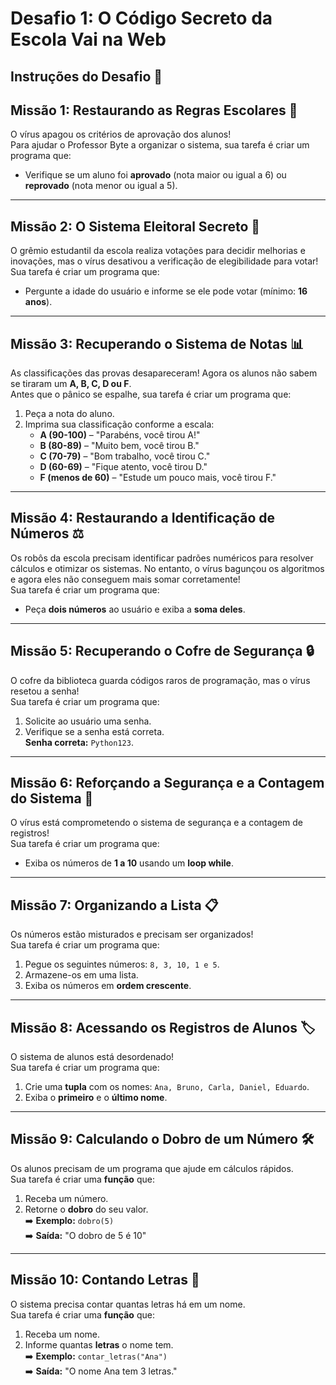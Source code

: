 
# Desafio 1: O Código Secreto da Escola Vai na Web

## Instruções do Desafio 🚨

## Missão 1: Restaurando as Regras Escolares 📝
O vírus apagou os critérios de aprovação dos alunos!  
Para ajudar o Professor Byte a organizar o sistema, sua tarefa é criar um programa que:

- Verifique se um aluno foi **aprovado** (nota maior ou igual a 6) ou **reprovado** (nota menor ou igual a 5).

---

## Missão 2: O Sistema Eleitoral Secreto 📝
O grêmio estudantil da escola realiza votações para decidir melhorias e inovações, mas o vírus desativou a verificação de elegibilidade para votar!  
Sua tarefa é criar um programa que:

- Pergunte a idade do usuário e informe se ele pode votar (mínimo: **16 anos**).

---

## Missão 3: Recuperando o Sistema de Notas 📊
As classificações das provas desapareceram! Agora os alunos não sabem se tiraram um **A, B, C, D ou F**.  
Antes que o pânico se espalhe, sua tarefa é criar um programa que:

1. Peça a nota do aluno.
2. Imprima sua classificação conforme a escala:
   - **A (90-100)** – "Parabéns, você tirou A!"
   - **B (80-89)** – "Muito bem, você tirou B."
   - **C (70-79)** – "Bom trabalho, você tirou C."
   - **D (60-69)** – "Fique atento, você tirou D."
   - **F (menos de 60)** – "Estude um pouco mais, você tirou F."

---

## Missão 4: Restaurando a Identificação de Números ⚖️
Os robôs da escola precisam identificar padrões numéricos para resolver cálculos e otimizar os sistemas. No entanto, o vírus bagunçou os algoritmos e agora eles não conseguem mais somar corretamente!  
Sua tarefa é criar um programa que:

- Peça **dois números** ao usuário e exiba a **soma deles**.

---

## Missão 5: Recuperando o Cofre de Segurança 🔒
O cofre da biblioteca guarda códigos raros de programação, mas o vírus resetou a senha!  
Sua tarefa é criar um programa que:

1. Solicite ao usuário uma senha.
2. Verifique se a senha está correta.  
   **Senha correta:** `Python123`.

---

## Missão 6: Reforçando a Segurança e a Contagem do Sistema 💾
O vírus está comprometendo o sistema de segurança e a contagem de registros!  
Sua tarefa é criar um programa que:

- Exiba os números de **1 a 10** usando um **loop while**.

---

## Missão 7: Organizando a Lista 📋
Os números estão misturados e precisam ser organizados!  
Sua tarefa é criar um programa que:

1. Pegue os seguintes números: `8, 3, 10, 1 e 5`.
2. Armazene-os em uma lista.
3. Exiba os números em **ordem crescente**.

---

## Missão 8: Acessando os Registros de Alunos 🏷️
O sistema de alunos está desordenado!  
Sua tarefa é criar um programa que:

1. Crie uma **tupla** com os nomes: `Ana, Bruno, Carla, Daniel, Eduardo`.
2. Exiba o **primeiro** e o **último nome**.

---

## Missão 9: Calculando o Dobro de um Número 🛠️
Os alunos precisam de um programa que ajude em cálculos rápidos.  
Sua tarefa é criar uma **função** que:

1. Receba um número.
2. Retorne o **dobro** do seu valor.  
   ➡️ **Exemplo:** `dobro(5)`  
   ➡️ **Saída:** "O dobro de 5 é 10"

---

## Missão 10: Contando Letras 🔄
O sistema precisa contar quantas letras há em um nome.  
Sua tarefa é criar uma **função** que:

1. Receba um nome.
2. Informe quantas **letras** o nome tem.  
   ➡️ **Exemplo:** `contar_letras("Ana")`  
   ➡️ **Saída:** "O nome Ana tem 3 letras."
